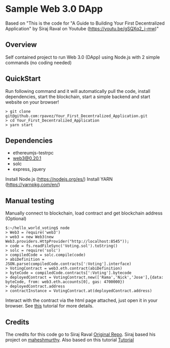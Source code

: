 # Sample Web 3.0 DApp
Based on "This is the code for "A Guide to Building Your First Decentralized Application" by Siraj Raval on Youtube (https://youtu.be/gSQXq2_j-mw)"


## Overview

Self contained project to run Web 3.0 (DApp) using Node.js with 2 simple commands (no coding needed)

## QuickStart
Run following command and it will automatically pull the code, install dependencies, start the blockchain, start a simple backend and start website on your browser!
```
> git clone git@github.com:rpavez/Your_First_Decentralized_Application.git
> cd Your_First_Decentralized_Application
> yarn start
```


## Dependencies

* ethereumjs-testrpc 
* web3@0.20.1
* solc
* express, jquery

Install Node.js (https://nodejs.org/es/)
Install YARN (https://yarnpkg.com/en/)


## Manual testing
Manually connect to blockchain, load contract and get blockchain address (Optional)
```
$:~/hello_world_voting$ node
> Web3 = require('web3')
> web3 = new Web3(new Web3.providers.HttpProvider("http://localhost:8545"));
> code = fs.readFileSync('Voting.sol').toString()
> solc = require('solc')
> compiledCode = solc.compile(code)
> abiDefinition = JSON.parse(compiledCode.contracts[':Voting'].interface)
> VotingContract = web3.eth.contract(abiDefinition)
> byteCode = compiledCode.contracts[':Voting'].bytecode
> deployedContract = VotingContract.new(['Rama','Nick','Jose'],{data: byteCode, from: web3.eth.accounts[0], gas: 4700000})
> deployedContract.address
> contractInstance = VotingContract.at(deployedContract.address)
```

Interact with the contract via the html page attached, just open it in your browser. See [this](https://medium.com/@mvmurthy/full-stack-hello-world-voting-ethereum-dapp-tutorial-part-1-40d2d0d807c2) tutorial for more details. 

## Credits

The credits for this code go to Siraj Raval [Original Repo](https://github.com/llSourcell/Your_First_Decentralized_Application).
Siraj based his project on [maheshmurthy](https://gist.github.com/maheshmurthy).
Also based on this tutorial [Tutorial](https://medium.com/@mvmurthy/full-stack-hello-world-voting-ethereum-dapp-tutorial-part-1-40d2d0d807c2)
